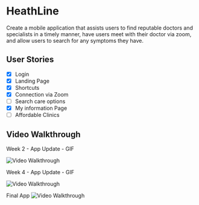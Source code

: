 # HeathLine

Create a mobile application that assists users to find reputable doctors and specialists in a timely manner, have users meet with their doctor via zoom, and allow users to search for any symptoms they have. 


## User Stories

- [x] Login
- [x] Landing Page
- [x] Shortcuts
- [x] Connection via Zoom
- [ ] Search care options
- [X] My information Page
- [ ] Affordable Clinics

<!-- The following **bonus** features are implemented:

- [ ] User can add a profile picture. (2pts)
- [ ] Profile pictures are shown for posts and comments. (2pts) -->

## Video Walkthrough

<!-- Here's a walkthrough of implemented user stories:
<img src='http://g.recordit.co/0W9Py7BQSC.gif' title='Video Walkthrough' width='' alt='Video Walkthrough' /> -->

Week 2 - App Update - GIF

<img src="https://media.giphy.com/media/gnrrWcH6GrWimTs4j8/giphy.gif" title='Video Walkthrough' width='' alt='Video Walkthrough' />

Week 4 - App Update - GIF
 
<img src="http://g.recordit.co/dvw9g50XT7.gif" title='Video Walkthrough' width='' alt='Video Walkthrough' />

Final App 
<img src="https://media.giphy.com/media/vKAcqnjSPIVatbRgvS/giphy.gif" title='Video Walkthrough' width='' alt='Video Walkthrough' />
